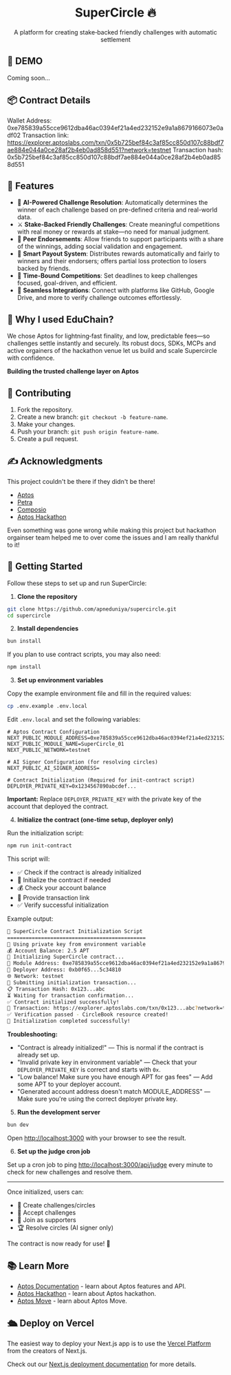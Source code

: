 <h1 align="center">SuperCircle 🔥</h1>

<p align="center">A platform for creating stake‑backed friendly challenges with automatic settlement</p>

## 🎥 DEMO

Coming soon...

## 📦 Contract Details
Wallet Address: 0xe785839a55cce9612dba46ac0394ef21a4ed232152e9a1a8679166073e0adf02
Transaction link: https://explorer.aptoslabs.com/txn/0x5b725bef84c3af85cc850d107c88bdf7ae884e044a0ce28af2b4eb0ad858d551?network=testnet
Transaction hash: 0x5b725bef84c3af85cc850d107c88bdf7ae884e044a0ce28af2b4eb0ad858d551

## 📙 Features
- 🧠 **AI-Powered Challenge Resolution**: Automatically determines the winner of each challenge based on pre-defined criteria and real-world data.
- ⚔️ **Stake-Backed Friendly Challenges**: Create meaningful competitions with real money or rewards at stake—no need for manual judgment.
- 👥 **Peer Endorsements**: Allow friends to support participants with a share of the winnings, adding social validation and engagement.
- 💸 **Smart Payout System**: Distributes rewards automatically and fairly to winners and their endorsers; offers partial loss protection to losers backed by friends.
- 📅 **Time-Bound Competitions**: Set deadlines to keep challenges focused, goal-driven, and efficient.
- 🔗 **Seamless Integrations**: Connect with platforms like GitHub, Google Drive, and more to verify challenge outcomes effortlessly.

## 🤔 Why I used EduChain?
We chose Aptos for lightning‑fast finality, and low, predictable fees—so challenges settle instantly and securely. Its robust docs, SDKs, MCPs and active orgainers of the hackathon venue let us build and scale Supercircle with confidence.

**Building the trusted challenge layer on Aptos**

## 🤗 Contributing
1. Fork the repository.
2. Create a new branch: `git checkout -b feature-name`.
3. Make your changes.
4. Push your branch: `git push origin feature-name`.
5. Create a pull request.

## ✍ Acknowledgments
This project couldn't be there if they didn't be there!
- [Aptos](https://aptos.dev/)
- [Petra](https://petra.app/)
- [Composio](https://composio.dev/)
- [Aptos Hackathon](https://lu.ma/ct5ghfi3?locale=en-IN)

Even something was gone wrong while making this project but hackathon orgainser team helped me to over come the issues and I am really thankful to it!

## 🚀 Getting Started

Follow these steps to set up and run SuperCircle:

1. **Clone the repository**

```bash
git clone https://github.com/apneduniya/supercircle.git
cd supercircle
```

2. **Install dependencies**

```bash
bun install
```

If you plan to use contract scripts, you may also need:

```bash
npm install
```

3. **Set up environment variables**

Copy the example environment file and fill in the required values:

```bash
cp .env.example .env.local
```

Edit `.env.local` and set the following variables:

```env
# Aptos Contract Configuration
NEXT_PUBLIC_MODULE_ADDRESS=0xe785839a55cce9612dba46ac0394ef21a4ed232152e9a1a8679166073e0adf02
NEXT_PUBLIC_MODULE_NAME=SuperCircle_01
NEXT_PUBLIC_NETWORK=testnet

# AI Signer Configuration (for resolving circles)
NEXT_PUBLIC_AI_SIGNER_ADDRESS=

# Contract Initialization (Required for init-contract script)
DEPLOYER_PRIVATE_KEY=0x1234567890abcdef...
```

**Important:** Replace `DEPLOYER_PRIVATE_KEY` with the private key of the account that deployed the contract.

4. **Initialize the contract (one-time setup, deployer only)**

Run the initialization script:

```bash
npm run init-contract
```

This script will:
- ✅ Check if the contract is already initialized
- 🚀 Initialize the contract if needed
- 💰 Check your account balance
- 🔗 Provide transaction link
- ✅ Verify successful initialization

Example output:

```bash
🔧 SuperCircle Contract Initialization Script
=============================================
🔑 Using private key from environment variable
💰 Account Balance: 2.5 APT
🚀 Initializing SuperCircle contract...
📍 Module Address: 0xe785839a55cce9612dba46ac0394ef21a4ed232152e9a1a8679166073e0adf02
👤 Deployer Address: 0xb0f65...5c34810
🌐 Network: testnet
📝 Submitting initialization transaction...
📋 Transaction Hash: 0x123...abc
⏳ Waiting for transaction confirmation...
✅ Contract initialized successfully!
🔗 Transaction: https://explorer.aptoslabs.com/txn/0x123...abc?network=testnet
✅ Verification passed - CircleBook resource created!
🎉 Initialization completed successfully!
```

**Troubleshooting:**
- "Contract is already initialized!" — This is normal if the contract is already set up.
- "Invalid private key in environment variable" — Check that your `DEPLOYER_PRIVATE_KEY` is correct and starts with `0x`.
- "Low balance! Make sure you have enough APT for gas fees" — Add some APT to your deployer account.
- "Generated account address doesn't match MODULE_ADDRESS" — Make sure you're using the correct deployer private key.

5. **Run the development server**

```bash
bun dev
```

Open [http://localhost:3000](http://localhost:3000) with your browser to see the result.

6. **Set up the judge cron job**

Set up a cron job to ping [http://localhost:3000/api/judge](http://localhost:3000/api/judge) every minute to check for new challenges and resolve them.

---

Once initialized, users can:
- 🎯 Create challenges/circles
- 🤝 Accept challenges
- 💪 Join as supporters
- 🏆 Resolve circles (AI signer only)

The contract is now ready for use! 🎉

## 📚 Learn More

- [Aptos Documentation](https://aptos.dev/docs) - learn about Aptos features and API.
- [Aptos Hackathon](https://lu.ma/ct5ghfi3?locale=en-IN) - learn about Aptos hackathon.
- [Aptos Move](https://aptos.dev/move) - learn about Aptos Move.

## 🛳️ Deploy on Vercel

The easiest way to deploy your Next.js app is to use the [Vercel Platform](https://vercel.com/new?utm_medium=default-template&filter=next.js&utm_source=create-next-app&utm_campaign=create-next-app-readme) from the creators of Next.js.

Check out our [Next.js deployment documentation](https://nextjs.org/docs/app/building-your-application/deploying) for more details.

